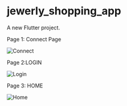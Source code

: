 # jewerly_shopping_app

A new Flutter project.

Page 1: Connect Page

![Connect](https://user-images.githubusercontent.com/63158771/159464453-3dd56298-9593-48e3-8d53-8426a38003bc.png)

Page 2:LOGIN

![Login](https://user-images.githubusercontent.com/63158771/159465230-207c5182-ef4e-46fb-a42b-bf6ae11a21e3.png)

Page 3: HOME

![Home](https://user-images.githubusercontent.com/63158771/159465336-4bc0d5ac-02b7-46df-9be9-b091775e7f78.png)
